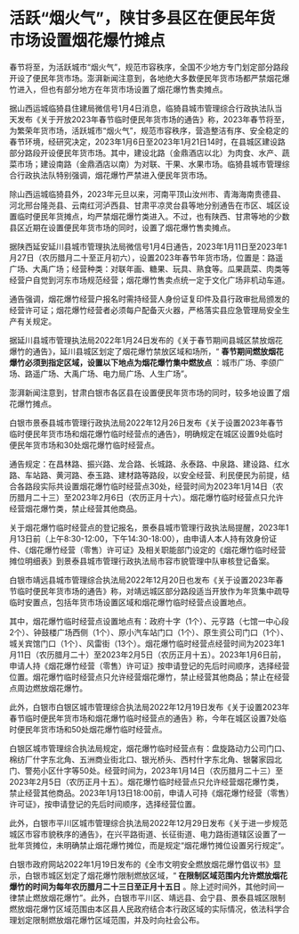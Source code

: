 # 活跃“烟火气”，陕甘多县区在便民年货市场设置烟花爆竹摊点

春节将至，为活跃城市“烟火气”，规范市容秩序，全国不少地方专门划定部分路段开设了便民年货市场。澎湃新闻注意到，各地绝大多数便民年货市场都严禁烟花爆竹进入，但也有部分地方在年货市场设置了烟花爆竹售卖摊点。

据山西运城临猗县住建局微信号1月4日消息，临猗县城市管理综合行政执法队当天发布《关于开放2023年春节临时便民年货市场的通告》称，2023年春节将至，为繁荣年货市场，活跃城市“烟火气”，规范市容秩序，营造整洁有序、安全稳定的春节环境，经研究决定，2023年1月6日至2023年1月21日14时，在县城区建设路部分路段开设便民年货市场。其中，建设北路（金鼎酒店以北）为肉食、水产、蔬菜市场；建设南路（金鼎酒店以南）为对联、干果、水果市场。临猗县城市管理综合行政执法队特别强调，烟花爆竹严禁进入便民年货市场。

除山西运城临猗县外，2023年元旦以来，河南平顶山汝州市、青海海南贵德县、河北邢台隆尧县、云南红河泸西县、甘肃平凉灵台县等地分别通告在市区、城区设置临时便民年货摊点，均严禁烟花爆竹类进入。不过，也有陕西、甘肃等地的少数县区近期在设置便民年货市场的同时，设置了烟花爆竹售卖摊点。

据陕西延安延川县城市管理执法局微信号1月4日通告，2023年1月11日至2023年1月27日（农历腊月二十至正月初六），设置2023年春节年货市场，位置是：路遥广场、大禹广场；经营种类：对联年画、糖果、玩具、熟食等。瓜果蔬菜、肉类等经营户自觉到河东市场规范经营；烟花爆竹售卖点统一定于文化广场非机动车道。

通告强调，烟花爆竹经营户报名时需持经营人身份证复印件及县行政审批局颁发的经营许可证；烟花爆竹经营者必须每户配备灭火器，严格落实县应急管理局安全生产有关规定。

据延川县城市管理执法局2022年1月24日发布的《关于春节期间县城区禁放烟花爆竹的通告》，延川县城区划定了烟花爆竹禁放区域和场所，“
**春节期间燃放烟花爆竹必须到指定区域，设置以下地点为烟花爆竹集中燃放点** ：城市广场、李颌广场、路遥广场、大禹广场、电力局广场、人生广场”。

澎湃新闻注意到，甘肃白银市各区县在设置便民年货市场的同时，较多地设置了烟花爆竹摊点。

白银市景泰县城市管理行政执法局2022年12月26日发布《关于设置2023年春节临时便民年货市场和烟花爆竹临时经营点的通告》，明确规定在城区设置9处临时便民年货市场和30处烟花爆竹临时经营点。

通告规定：在昌林路、振兴路、龙合路、长城路、永泰路、中泉路、建设路、红水路、车站路、黄河路、泰玉路、建材路等路段，以安全经营、利民便民为前提，结合各路段实际共设置烟花爆竹临时经营点30处，经营时间为2023年1月14日（农历腊月二十三）至2023年2月6日（农历正月十六）。烟花爆竹临时经营点只允许经营烟花爆竹类，禁止经营其他商品。

关于烟花爆竹临时经营点的登记报名，景泰县城市管理行政执法局提醒，2023年1月13日前（上午8:30-12:00，下午14:30-18:00），由申请人本人持有效身份证件、《烟花爆竹经营（零售）许可证》及相关职能部门设定的《烟花爆竹临时经营摊位明细表》到景泰县城市管理行政执法局市容市貌管理中队审核登记备案。

白银市靖远县城市管理综合执法局2022年12月20日也发布《关于设置2023年春节临时便民年货市场的通告》称，对靖远城区部分路段适当开放作为年货集中疏导临时安置点，包括年货市场设置区域和烟花爆竹临时经营点设置地点。

其中，烟花爆竹临时经营点设置地点有：政府十字（1个）、元亨路（七馆一中心段2个）、钟鼓楼广场西侧（1个）、原小汽车站门口（1个）、原生资公司门口（1个）、城关宾馆门口（1个）、风雷街（13个）。烟花爆竹临时经营点经营时间为2023年1月11日（农历腊月二十）至2023年2月5日（农历正月十五）。2023年1月6日前，申请人持《烟花爆竹经营（零售）许可证》按申请登记的先后时间顺序，选择经营位置。烟花爆竹临时经营点只允许经营烟花爆竹，禁止经营其他商品；禁止在经营点周边燃放烟花爆竹。

此外，白银市白银区城市管理综合执法局2022年12月19日发布《关于设置2023年春节临时便民年货市场和烟花爆竹临时经营点的通告》称，今年在城区设置7处临时便民年货市场和50处烟花爆竹临时经营点。

白银区城市管理综合执法局规定，烟花爆竹临时经营点有：盘旋路动力公司门口、棉纺厂什字东北角、五洲商业街北口、银光桥头、西村什字东北角、银馨家园北门、警苑小区什字等50处。经营时间为，2023年1月14日（农历腊月二十三）至2023年2月5日（农历正月十五）。烟花爆竹临时经营点只允许经营烟花爆竹类，禁止经营其他商品。2023年1月13日18:00前，申请人可持《烟花爆竹经营（零售）许可证》，按申请登记的先后时间顺序，选择经营位置。

此外，白银市平川区城市管理综合执法局2022年12月29日发布《关于进一步规范城区市容市貌秩序的通告》，在兴平路街道、长征街道、电力路街道辖区设置了一批年货摊位，未明确禁止烟花爆竹摊位，而是规定“烟花爆竹摊位设置另行规定”。

白银市政府网站2022年1月19日发布的《全市文明安全燃放烟花爆竹倡议书》显示，白银市城区划定了烟花爆竹限制燃放区域，“
**在限制区域范围内允许燃放烟花爆竹的时间为每年农历腊月二十三日至正月十五日**
。除上述时间外，其他时间一律禁止燃放烟花爆竹”。此外，白银市平川区、靖远县、会宁县、景泰县城区限制燃放烟花爆竹区域范围由本区县人民政府结合本行政区域的实际情况，依法科学合理划定限制燃放烟花爆竹区域范围，并及时向社会公布。

